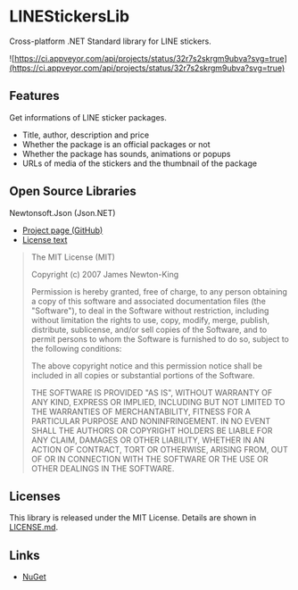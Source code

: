 # LINEStickersLib
Cross-platform .NET Standard library for LINE stickers.  

![https://ci.appveyor.com/api/projects/status/32r7s2skrgm9ubva?svg=true](https://ci.appveyor.com/api/projects/status/32r7s2skrgm9ubva?svg=true)

## Features
Get informations of LINE sticker packages.
- Title, author, description and price
- Whether the package is an official packages or not
- Whether the package has sounds, animations or popups
- URLs of media of the stickers and the thumbnail of the package

## Open Source Libraries
Newtonsoft.Json (Json.NET)
- [Project page (GitHub)](https://github.com/JamesNK/Newtonsoft.Json)
- [License text](https://github.com/JamesNK/Newtonsoft.Json/blob/master/LICENSE.md)
> The MIT License (MIT)  
>   
> Copyright (c) 2007 James Newton-King  
>   
> Permission is hereby granted, free of charge, to any person obtaining a copy of this software and associated documentation files (the "Software"), to deal in the Software without restriction, including without limitation the rights to use, copy, modify, merge, publish, distribute, sublicense, and/or sell copies of the Software, and to permit persons to whom the Software is furnished to do so, subject to the following conditions:  
>   
> The above copyright notice and this permission notice shall be included in all copies or substantial portions of the Software.  
>   
> THE SOFTWARE IS PROVIDED "AS IS", WITHOUT WARRANTY OF ANY KIND, EXPRESS OR IMPLIED, INCLUDING BUT NOT LIMITED TO THE WARRANTIES OF MERCHANTABILITY, FITNESS FOR A PARTICULAR PURPOSE AND NONINFRINGEMENT. IN NO EVENT SHALL THE AUTHORS OR COPYRIGHT HOLDERS BE LIABLE FOR ANY CLAIM, DAMAGES OR OTHER LIABILITY, WHETHER IN AN ACTION OF CONTRACT, TORT OR OTHERWISE, ARISING FROM, OUT OF OR IN CONNECTION WITH THE SOFTWARE OR THE USE OR OTHER DEALINGS IN THE SOFTWARE.

## Licenses
This library is released under the MIT License.
Details are shown in [LICENSE.md](https://github.com/Siketyan/LINEStickersLib/blob/master/LICENSE.md).

## Links
- [NuGet](https://www.nuget.org/packages/LINEStickersLib/)
